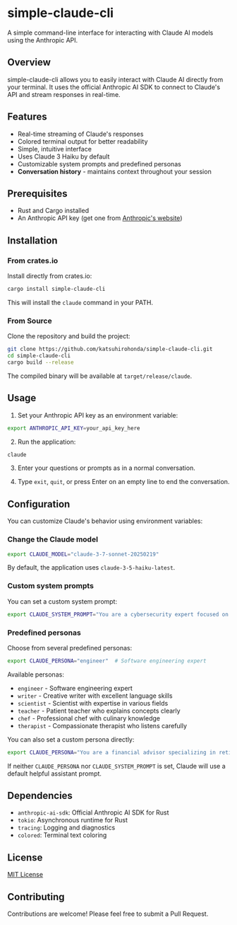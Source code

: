 # simple-claude-cli

A simple command-line interface for interacting with Claude AI models using the Anthropic API.

## Overview

simple-claude-cli allows you to easily interact with Claude AI directly from your terminal. It uses the official Anthropic AI SDK to connect to Claude's API and stream responses in real-time.

## Features

- Real-time streaming of Claude's responses
- Colored terminal output for better readability
- Simple, intuitive interface
- Uses Claude 3 Haiku by default
- Customizable system prompts and predefined personas
- **Conversation history** - maintains context throughout your session

## Prerequisites

- Rust and Cargo installed
- An Anthropic API key (get one from [Anthropic's website](https://www.anthropic.com/))

## Installation

### From crates.io

Install directly from crates.io:

```bash
cargo install simple-claude-cli
```

This will install the `claude` command in your PATH.

### From Source

Clone the repository and build the project:

```bash
git clone https://github.com/katsuhirohonda/simple-claude-cli.git
cd simple-claude-cli
cargo build --release
```

The compiled binary will be available at `target/release/claude`.

## Usage

1. Set your Anthropic API key as an environment variable:

```bash
export ANTHROPIC_API_KEY=your_api_key_here
```

2. Run the application:

```bash
claude
```

3. Enter your questions or prompts as in a normal conversation.

4. Type `exit`, `quit`, or press Enter on an empty line to end the conversation.

## Configuration

You can customize Claude's behavior using environment variables:

### Change the Claude model

```bash
export CLAUDE_MODEL="claude-3-7-sonnet-20250219"
```

By default, the application uses `claude-3-5-haiku-latest`.

### Custom system prompts

You can set a custom system prompt:

```bash
export CLAUDE_SYSTEM_PROMPT="You are a cybersecurity expert focused on threat analysis."
```

### Predefined personas

Choose from several predefined personas:

```bash
export CLAUDE_PERSONA="engineer"  # Software engineering expert
```

Available personas:
- `engineer` - Software engineering expert
- `writer` - Creative writer with excellent language skills
- `scientist` - Scientist with expertise in various fields
- `teacher` - Patient teacher who explains concepts clearly
- `chef` - Professional chef with culinary knowledge
- `therapist` - Compassionate therapist who listens carefully

You can also set a custom persona directly:

```bash
export CLAUDE_PERSONA="You are a financial advisor specializing in retirement planning."
```

If neither `CLAUDE_PERSONA` nor `CLAUDE_SYSTEM_PROMPT` is set, Claude will use a default helpful assistant prompt.

## Dependencies

- `anthropic-ai-sdk`: Official Anthropic AI SDK for Rust
- `tokio`: Asynchronous runtime for Rust
- `tracing`: Logging and diagnostics
- `colored`: Terminal text coloring

## License

[MIT License](LICENSE)

## Contributing

Contributions are welcome! Please feel free to submit a Pull Request.
